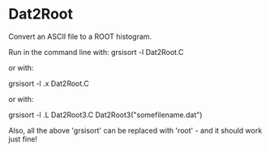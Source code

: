 # Dat2Root
Convert an ASCII file to a ROOT histogram.

Run in the command line with: grsisort -l Dat2Root.C

or with:

grsisort -l
.x Dat2Root.C

or with:

grsisort -l
.L Dat2Root3.C
Dat2Root3("somefilename.dat")

Also, all the above 'grsisort' can be replaced with 'root' - and it should work just fine!
